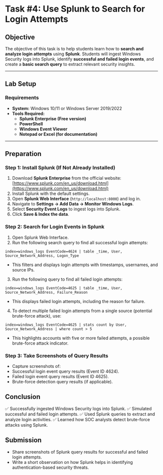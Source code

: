 # **Task #4: Use Splunk to Search for Login Attempts**

## **Objective**
The objective of this task is to help students learn how to **search and analyze login attempts** using **Splunk**. Students will ingest Windows Security logs into Splunk, identify **successful and failed login events**, and create a **basic search query** to extract relevant security insights.

---

## **Lab Setup**
### **Requirements**
- **System:** Windows 10/11 or Windows Server 2019/2022  
- **Tools Required:**  
  - **Splunk Enterprise (Free version)**
  - **PowerShell**
  - **Windows Event Viewer**
  - **Notepad or Excel (for documentation)**  

---

## **Preparation**
### **Step 1: Install Splunk (If Not Already Installed)**
1. Download **Splunk Enterprise** from the official website:  
   [https://www.splunk.com/en_us/download.html](https://www.splunk.com/en_us/download.html)
2. Install Splunk with the default settings.
3. Open **Splunk Web Interface** (`http://localhost:8000`) and log in.
4. Navigate to **Settings → Add Data → Monitor Windows Logs**.
5. Select **Security Event Logs** to ingest logs into Splunk.
6. Click **Save & Index the data**.

### Step 2: Search for Login Events in Splunk
1. Open Splunk Web Interface.
2. Run the following search query to find all successful login attempts:
```
index=windows_logs EventCode=4624 | table _time, User, Source_Network_Address, Logon_Type
```
- This filters and displays login attempts with timestamps, usernames, and source IPs.
3. Run the following query to find all failed login attempts:

```
index=windows_logs EventCode=4625 | table _time, User, Source_Network_Address, Failure_Reason
```
- This displays failed login attempts, including the reason for failure.

4. To detect multiple failed login attempts from a single source (potential brute-force attack), use:

```
index=windows_logs EventCode=4625 | stats count by User, Source_Network_Address | where count > 5
```
- This highlights accounts with five or more failed attempts, a possible brute-force attack indicator.
### Step 3: Take Screenshots of Query Results
- Capture screenshots of:
- Successful login event query results (Event ID 4624).
- Failed login event query results (Event ID 4625).
- Brute-force detection query results (if applicable).

## Conclusion
✅ Successfully ingested Windows Security logs into Splunk.
✅ Simulated successful and failed login attempts.
✅ Used Splunk queries to extract and analyze login activities.
✅ Learned how SOC analysts detect brute-force attacks using Splunk.

## Submission
- Share screenshots of Splunk query results for successful and failed login attempts.
- Write a short observation on how Splunk helps in identifying authentication-based security threats.

